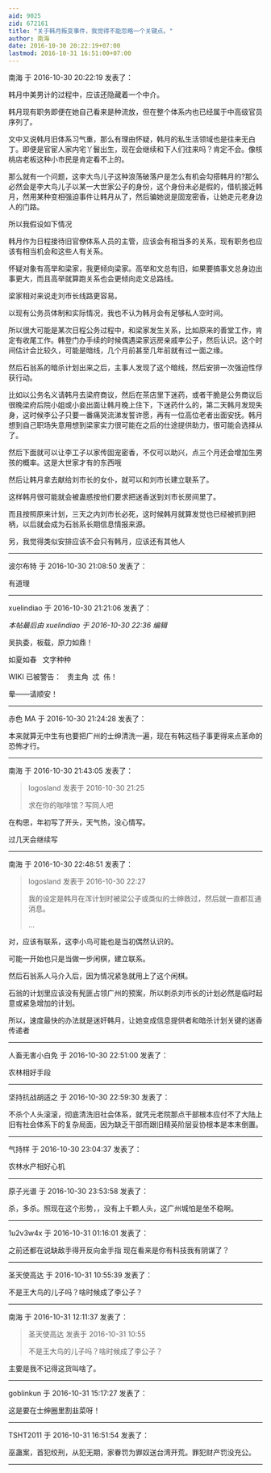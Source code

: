 ```yaml
---
aid: 9025
zid: 672161
title: "关于韩月叛变事件，我觉得不能忽略一个关键点。"
author: 南海
date: 2016-10-30 20:22:19+07:00
lastmod: 2016-10-31 16:51:00+07:00
---
```


南海 于 2016-10-30 20:22:19 发表了：

韩月中美男计的过程中，应该还隐藏着一个中介。

韩月现有职务即便在她自己看来是种流放，但在整个体系内也已经属于中高级官员序列了。

文中又说韩月旧体系习气重，那么有理由怀疑，韩月的私生活领域也是往来无白丁。即便是官宦人家内宅丫鬟出生，现在会继续和下人们往来吗？肯定不会。像核桃店老板这种小市民是肯定看不上的。

那么就有一个问题，这李大鸟儿子这种浪荡破落户是怎么有机会勾搭韩月的?那么必然会是李大鸟儿子以某一大世家公子的身份，这个身份未必是假的，借机接近韩月，然用某种变相强迫事件让韩月从了，然后骗她说是固宠密香，让她走元老身边人的门路。

所以我假设如下情况

韩月作为日程接待旧官僚体系人员的主管，应该会有相当多的关系，现有职务也应该有相当机会和这些人有关系。

怀疑对象有高举和梁家，我更倾向梁家。高举和文总有旧，如果要搞事文总身边出事更大，而且高举就算跑关系也会更倾向走文总路线。

梁家相对来说走刘市长线路更容易。

以现有公务员体制和实际情况，我也不认为韩月会有足够私人空时间。

所以很大可能是某次日程公务过程中，和梁家发生关系，比如原来的善堂工作，肯定有收尾工作。韩登门办手续的时候偶遇梁家远房亲戚李公子，然后认识。这个时间估计会比较久，可能是暗线，几个月前甚至几年前就有过一面之缘。

然后石翁系的暗杀计划出来之后，主事人发现了这个暗线，然后安排一次强迫性俘获行动。

比如以公务名义请韩月去梁府商议，然后在茶店里下迷药，或者干脆是公务商议后很晚梁府后院小姐或小妾出面让韩月晚上住下，下迷药什么的，第二天韩月发现失身，这时候李公子只要一番痛哭流涕发誓许愿，再有一位高位老者出面安抚。韩月想到自己职场失意用想到梁家实力很可能在之后的仕途提供助力，很可能会选择从了。

然后下面就可以让李工子以家传固宠密香，不仅可以助兴，点三个月还会增加生男孩的概率。这是大世家才有的东西哦

然后让韩月拿去献给刘市长的女仆，就可以和刘市长建立联系了。

这样韩月很可能就会被蛊惑按他们要求把迷香送到刘市长房间里了。

而且按照原来计划，三天之内刘市长必死，这时候韩月就算发觉也已经被抓到把柄，以后就会成为石翁系长期信息情报来源。

另，我觉得类似安排应该不会只有韩月，应该还有其他人

---

波尔布特 于 2016-10-30 21:08:50 发表了：

有道理

---

xuelindiao 于 2016-10-30 21:21:06 发表了：

_本帖最后由 xuelindiao 于 2016-10-30 22:36 编辑_

吴执委，板载，原力如鼎！

如夏如春&nbsp; &nbsp;文字种种

WIKI 已被警告：&nbsp; &nbsp;贵主角&nbsp;&nbsp;忒&nbsp;&nbsp;伟！

晕——请顺安！

---

赤色 MA 于 2016-10-30 21:24:28 发表了：

本来就算无中生有也要把广州的士绅清洗一遍，现在有韩这档子事更得来点革命的恐怖才行。

---

南海 于 2016-10-30 21:43:05 发表了：

> logosland 发表于 2016-10-30 21:25
>
> 求在你的咖啡馆？写同人吧

在构思，年初写了开头，天气热，没心情写。

过几天会继续写

---

南海 于 2016-10-30 22:48:51 发表了：

> logosland 发表于 2016-10-30 22:27
>
> 我的设定是韩月在浑计划时被梁公子或类似的士绅救过，然后就一直都互通消息。
>
> ...

对，应该有联系，这李小鸟可能也是当初偶然认识的。

可能一开始也只是当做一步闲棋，建立联系。

然后石翁系人马介入后，因为情况紧急就用上了这个闲棋。

石翁的计划里应该没有髡匪占领广州的预案，所以刺杀刘市长的计划必然是临时起意或紧急增加的计划。

所以，速度最快的办法就是迷奸韩月，让她变成信息提供者和暗杀计划关键的迷香传递者

---

人畜无害小白免 于 2016-10-30 22:51:00 发表了：

农林相好手段

---

坚持抗战胡适之 于 2016-10-30 22:59:30 发表了：

不杀个人头滚滚，彻底清洗旧社会体系，就凭元老院那点干部根本应付不了大陆上旧有社会体系下的复杂局面，因为缺乏干部而跟旧精英阶层妥协根本是本末倒置。

---

气持样 于 2016-10-30 23:04:37 发表了：

农林水产相好心机

---

原子光谱 于 2016-10-30 23:53:58 发表了：

杀，多杀。照现在这个形势，，没有上千颗人头，这广州城怕是坐不稳啊。

---

1u2v3w4x 于 2016-10-31 01:16:01 发表了：

之前还都在说缺敌手得开反向金手指 现在看来是你有科技我有阴谋了？

---

圣天使高达 于 2016-10-31 10:55:39 发表了：

不是王大鸟的儿子吗？啥时候成了李公子？

---

南海 于 2016-10-31 12:11:37 发表了：

> 圣天使高达 发表于 2016-10-31 10:55
>
> 不是王大鸟的儿子吗？啥时候成了李公子？

主要是我不记得这货叫啥了。

---

goblinkun 于 2016-10-31 15:17:27 发表了：

这是要在士绅圈里割韭菜呀！

---

TSHT2011 于 2016-10-31 16:51:54 发表了：

巫蛊案，首犯绞刑，从犯无期，家眷罚为罪奴送台湾开荒。罪犯财产罚没充公。

---
